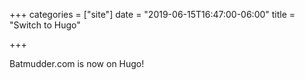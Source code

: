 +++
categories = ["site"]
date = "2019-06-15T16:47:00-06:00"
title = "Switch to Hugo"

+++

Batmudder.com is now on Hugo!
